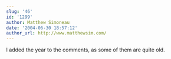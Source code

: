 ```yaml
---
slug: '46'
id: '1299'
author: Matthew Simoneau
date: '2004-06-30 18:57:12'
author_url: http://www.matthewsim.com/
---
```

I added the year to the comments, as some of them are quite old.
